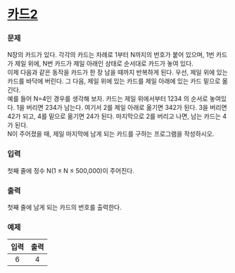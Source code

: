 # [카드2](https://www.acmicpc.net/problem/2164)  
  
### 문제  
  
N장의 카드가 있다. 각각의 카드는 차례로 1부터 N까지의 번호가 붙어 있으며, 1번 카드가 제일 위에, N번 카드가 제일 아래인 상태로 순서대로 카드가 놓여 있다.  
이제 다음과 같은 동작을 카드가 한 장 남을 때까지 반복하게 된다. 우선, 제일 위에 있는 카드를 바닥에 버린다. 그 다음, 제일 위에 있는 카드를 제일 아래에 있는 카드 밑으로 옮긴다.  
예를 들어 N=4인 경우를 생각해 보자. 카드는 제일 위에서부터 1234 의 순서로 놓여있다. 1을 버리면 234가 남는다. 여기서 2를 제일 아래로 옮기면 342가 된다. 3을 버리면 42가 되고, 4를 밑으로 옮기면 24가 된다. 마지막으로 2를 버리고 나면, 남는 카드는 4가 된다.  
N이 주어졌을 때, 제일 마지막에 남게 되는 카드를 구하는 프로그램을 작성하시오.  
  
### 입력  
  
첫째 줄에 정수 N(1 ≤ N ≤ 500,000)이 주어진다.  
  
### 출력  
  
첫째 줄에 남게 되는 카드의 번호를 출력한다.  
  
### 예제  
  
|입력|출력|
|:---:|:---:|
|6|4|